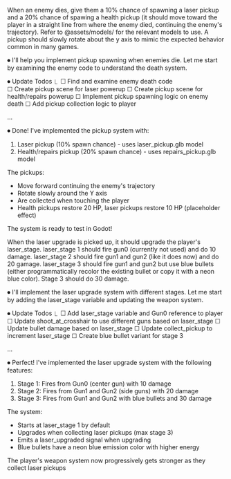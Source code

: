 <!-- me -->

When an enemy dies, give them a 10% chance of spawning a laser pickup and a 20% chance of spawing a health pickup (it should move toward the player in a straight line from where the enemy died, continuing the enemy's trajectory). Refer to @assets/models/ for the relevant models to use. A pickup should slowly rotate about the y axis to mimic the expected behavior common in many games.

<!-- claude -->

⏺ I'll help you implement pickup spawning when enemies die. Let me start by examining the enemy code to understand the death system.

⏺ Update Todos
  ⎿  ☐ Find and examine enemy death code             
     ☐ Create pickup scene for laser powerup
     ☐ Create pickup scene for health/repairs powerup
     ☐ Implement pickup spawning logic on enemy death
     ☐ Add pickup collection logic to player

...

⏺ Done! I've implemented the pickup system with:

  1. Laser pickup (10% spawn chance) - uses laser_pickup.glb model
  2. Health/repairs pickup (20% spawn chance) - uses repairs_pickup.glb model

  The pickups:
  - Move forward continuing the enemy's trajectory
  - Rotate slowly around the Y axis
  - Are collected when touching the player
  - Health pickups restore 20 HP, laser pickups restore 10 HP (placeholder effect)

  The system is ready to test in Godot!

<!-- me -->

When the laser upgrade is picked up, it should upgrade the player's laser_stage. laser_stage 1 should fire gun0 (currently not used) and do 10 damage. laser_stage 2 should fire gun1 and gun2 (like it does now) and do 20 gamage. laser_stage 3 should fire gun1 and gun2 but use blue bullets (either programmatically recolor the existing bullet or copy it with a neon blue color). Stage 3 should do 30 damage.

<!-- claude -->

⏺ I'll implement the laser upgrade system with different stages. Let me start by adding the laser_stage variable and updating the weapon system.

⏺ Update Todos
  ⎿  ☐ Add laser_stage variable and Gun0 reference to player               
     ☐ Update shoot_at_crosshair to use different guns based on laser_stage
     ☐ Update bullet damage based on laser_stage
     ☐ Update collect_pickup to increment laser_stage
     ☐ Create blue bullet variant for stage 3

...

⏺ Perfect! I've implemented the laser upgrade system with the following features:

  1. Stage 1: Fires from Gun0 (center gun) with 10 damage
  2. Stage 2: Fires from Gun1 and Gun2 (side guns) with 20 damage
  3. Stage 3: Fires from Gun1 and Gun2 with blue bullets and 30 damage

  The system:
  - Starts at laser_stage 1 by default
  - Upgrades when collecting laser pickups (max stage 3)
  - Emits a laser_upgraded signal when upgrading
  - Blue bullets have a neon blue emission color with higher energy

  The player's weapon system now progressively gets stronger as they collect laser pickups
